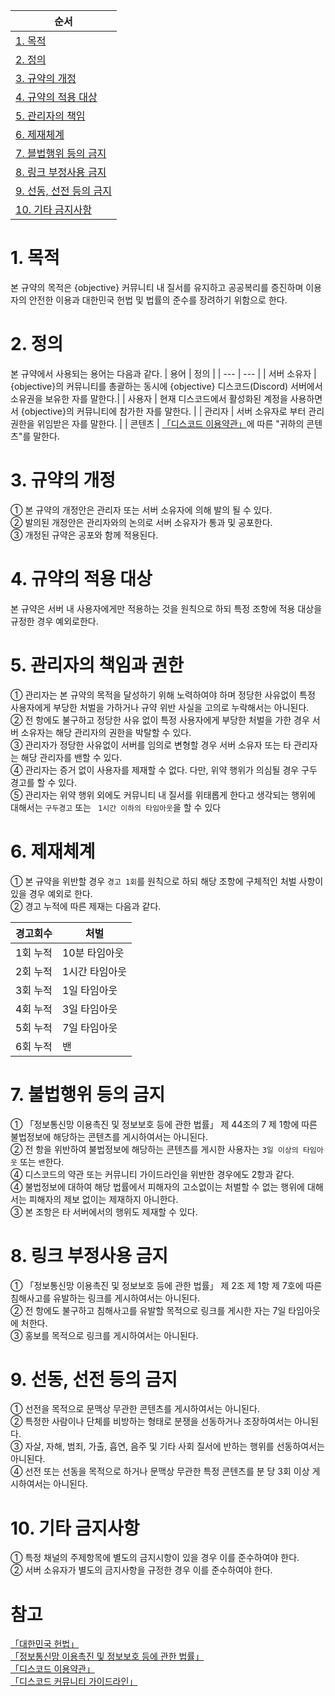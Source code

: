 | 순서 |
| --- |
|[1. 목적](https://github.com/objectiveTM/terms/edit/main/community/README.md#1-목적)|
|[2. 정의](https://github.com/5-23/objective/blob/main/terms.md#2-정의)|
|[3. 규약의 개정](https://github.com/5-23/objective/blob/main/terms.md#3-규약의-개정)|
|[4. 규약의 적용 대상](https://github.com/5-23/objective/blob/main/terms.md#4-규약의-적용-대상)|
|[5. 관리자의 책임](https://github.com/5-23/objective/blob/main/terms.md#5-관리자의-책임)|
|[6. 제재체계](https://github.com/5-23/objective/blob/main/terms.md#6-제재체계)|
|[7. 블법행위 등의 금지](https://github.com/5-23/objective/blob/main/terms.md#7-불법행위-등의-금지)|
|[8. 링크 부정사용 금지](https://github.com/5-23/objective/blob/main/terms.md#8-링크-부정사용-금지)|
|[9. 선동, 선전 등의 금지](https://github.com/5-23/objective/blob/main/terms.md#9-선동-선전-등의-금지)|
|[10. 기타 금지사항](https://github.com/5-23/objective/blob/main/terms.md#10-기타-금지사항)|

# 1. 목적
본 규약의 목적은 {objective} 커뮤니티 내 질서를 유지하고 공공복리를 증진하며 이용자의 안전한 이용과 대한민국 헌법 및 법률의 준수를 장려하기 위함으로 한다.

# 2. 정의
본 규약에서 사용되는 용어는 다음과 같다.
| 용어 | 정의 |
| --- | --- |
| 서버 소유자 | {objective}의 커뮤니티를 총괄하는 동시에 {objective} 디스코드(Discord) 서버에서 소유권을 보유한 자를 말한다.|
| 사용자 | 현재 디스코드에서 활성화된 계정을 사용하면서 {objective}의 커뮤니티에 참가한 자를 말한다. |
| 관리자 | 서버 소유자로 부터 관리 권한을 위임받은 자를 말한다. |
| 콘텐츠 | [「디스코드 이용약관」](https://discord.com/terms#your-content)에 따른 "귀하의 콘텐츠"를 말한다.

# 3. 규약의 개정
① 본 규약의 개정안은 관리자 또는 서버 소유자에 의해 발의 될 수 있다.<br/>
② 발의된 개정안은 관리자와의 논의로 서버 소유자가 통과 및 공포한다.<br/>
③ 개정된 규약은 공포와 함께 적용된다.

# 4. 규약의 적용 대상
본 규약은 서버 내 사용자에게만 적용하는 것을 원칙으로 하되 특정 조항에 적용 대상을 규정한 경우 예외로한다.

# 5. 관리자의 책임과 권한
① 관리자는 본 규약의 목적을 달성하기 위해 노력하여야 하며 정당한 사유없이 특정 사용자에게 부당한 처벌을 가하거나 규약 위반 사실을 고의로 누락해서는 아니된다.</br>
② 전 항에도 불구하고 정당한 사유 없이 특정 사용자에게 부당한 처벌을 가한 경우 서버 소유자는 해당 관리자의 권한을 박탈할 수 있다.</br>
③ 관리자가 정당한 사유없이 서버를 임의로 변형할 경우 서버 소유자 또는 타 관리자는 해당 관리자를 밴할 수 있다.</br>
④ 관리자는 증거 없이 사용자를 제재할 수 없다. 다만, 위약 행위가 의심될 경우 구두 경고를 할 수 있다.</br>
⑤ 관리자는 위약 행위 외에도 커뮤니티 내 질서를 위태롭게 한다고 생각되는 행위에 대해서는 `구두경고` 또는 ` 1시간 이하의 타임아웃`을 할 수 있다

# 6. 제재체계
① 본 규약을 위반할 경우 `경고 1회`를 원칙으로 하되 해당 조항에 구체적인 처벌 사항이 있을 경우 예외로 한다.<br/>
② 경고 누적에 따른 제재는 다음과 같다.

| 경고회수 | 처벌 |
| --- | --- |
| 1회 누적 | 10분 타임아웃 |
| 2회 누적 | 1시간 타임아웃 |
| 3회 누적 | 1일 타임아웃 |
| 4회 누적 | 3일 타임아웃 |
| 5회 누적 | 7일 타임아웃 |
| 6회 누적 | 밴 |

# 7. 불법행위 등의 금지
① 「정보통신망 이용촉진 및 정보보호 등에 관한 법률」 제 44조의 7 제 1항에 따른 불법정보에 해당하는 콘텐츠를 게시하여서는 아니된다.<br/>
② 전 항을 위반하여 불법정보에 해당하는 콘텐츠를 게시한 사용자는 `3일 이상의 타임아웃` 또는 `밴`한다.<br/>
④ 디스코드의 약관 또는 커뮤니티 가이드라인을 위반한 경우에도 2항과 같다.<br/>
④ 불법정보에 대하여 해당 법률에서 피해자의 고소없이는 처벌할 수 없는 행위에 대해서는 피해자의 제보 없이는 제재하지 아니한다.<br/>
③ 본 조항은 타 서버에서의 행위도 제재할 수 있다.

# 8. 링크 부정사용 금지
① 「정보통신망 이용촉진 및 정보보호 등에 관한 법률」 제 2조 제 1항 제 7호에 따른 침해사고를 유발하는 링크를 게시하여서는 아니된다.<br/>
② 전 항에도 불구하고 침해사고를 유발할 목적으로 링크를 게시한 자는 7일 타임아웃에 처한다.<br/>
③ 홍보를 목적으로 링크를 게시하여서는 아니된다.

# 9. 선동, 선전 등의 금지
① 선전을 목적으로 문맥상 무관한 콘텐츠를 게시하여서는 아니된다.<br/>
② 특정한 사람이나 단체를 비방하는 형태로 분쟁을 선동하거나 조장하여서는 아니된다.<br/>
③ 자살, 자해, 범죄, 가출, 흡연, 음주 및 기타 사회 질서에 반하는 행위를 선동하여서는 아니된다.<br/>
④ 선전 또는 선동을 목적으로 하거나 문맥상 무관한 특정 콘텐츠를 분 당 3회 이상 게시하여서는 아니된다.

# 10. 기타 금지사항
① 특정 채널의 주제항목에 별도의 금지시항이 있을 경우 이를 준수하여야 한다.<br/>
② 서버 소유자가 별도의 금지사항을 규정한 경우 이를 준수하여야 한다.

# 참고
[「대한민국 헌법」](https://www.law.go.kr/법령/대한민국헌법)</br>
[「정보통신망 이용촉진 및 정보보호 등에 관한 법률」](https://www.law.go.kr/법령/정보통신망이용촉진및정보보호등에관한법률)</br>
[「디스코드 이용약관」](https://discord.com/terms)</br>
[「디스코드 커뮤니티 가이드라인」](https://discord.com/guidelines)
